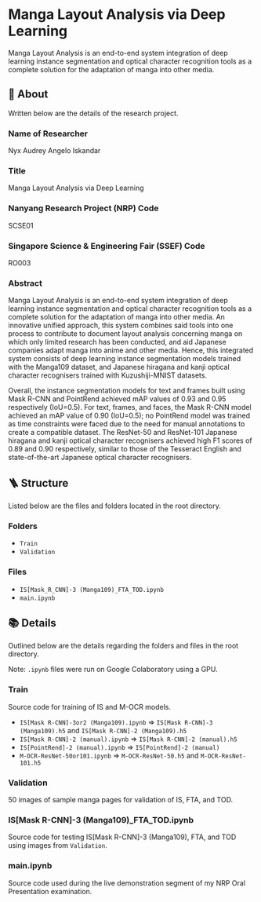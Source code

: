 # Manga Layout Analysis via Deep Learning

Manga Layout Analysis is an end-to-end system integration of deep learning instance segmentation and optical character recognition tools as a complete solution for the adaptation of manga into other media.

## 🎉 About

Written below are the details of the research project.

### Name of Researcher

Nyx Audrey Angelo Iskandar

### Title

Manga Layout Analysis via Deep Learning

### Nanyang Research Project (NRP) Code

SCSE01

### Singapore Science & Engineering Fair (SSEF) Code

RO003

### Abstract

Manga Layout Analysis is an end-to-end system integration of deep learning instance segmentation and optical character recognition tools as a complete solution for the adaptation of manga into other media. An innovative unified approach, this system combines said tools into one process to contribute to document layout analysis concerning manga on which only limited research has been conducted, and aid Japanese companies adapt manga into anime and other media. Hence, this integrated system consists of deep learning instance segmentation models trained with the Manga109 dataset, and Japanese hiragana and kanji optical character recognisers trained with Kuzushiji-MNIST datasets.

Overall, the instance segmentation models for text and frames built using Mask R-CNN and PointRend achieved mAP values of 0.93 and 0.95 respectively (IoU=0.5). For text, frames, and faces, the Mask R-CNN model achieved an mAP value of 0.90 (IoU=0.5); no PointRend model was trained as time constraints were faced due to the need for manual annotations to create a compatible dataset. The ResNet-50 and ResNet-101 Japanese hiragana and kanji optical character recognisers achieved high F1 scores of 0.89 and 0.90 respectively, similar to those of the Tesseract English and state-of-the-art Japanese optical character recognisers.

## 🪜 Structure

Listed below are the files and folders located in the root directory.

### Folders

-   `Train`
-   `Validation`

### Files

-   `IS[Mask_R_CNN]-3 (Manga109)_FTA_TOD.ipynb`
-   `main.ipynb`

## 📚 Details

Outlined below are the details regarding the folders and files in the root directory.

Note: `.ipynb` files were run on Google Colaboratory using a GPU.

### Train

Source code for training of IS and M-OCR models.

-   `IS[Mask R-CNN]-3or2 (Manga109).ipynb` => `IS[Mask R-CNN]-3 (Manga109).h5` and `IS[Mask R-CNN]-2 (Manga109).h5`
-   `IS[Mask R-CNN]-2 (manual).ipynb` => `IS[Mask R-CNN]-2 (manual).h5`
-   `IS[PointRend]-2 (manual).ipynb` => `IS[PointRend]-2 (manual)`
-   `M-OCR-ResNet-50or101.ipynb` => `M-OCR-ResNet-50.h5` and `M-OCR-ResNet-101.h5`

### Validation

50 images of sample manga pages for validation of IS, FTA, and TOD.

### IS[Mask R-CNN]-3 (Manga109)\_FTA_TOD.ipynb

Source code for testing IS[Mask R-CNN]-3 (Manga109), FTA, and TOD using images from `Validation`.

### main.ipynb

Source code used during the live demonstration segment of my NRP Oral Presentation examination.
